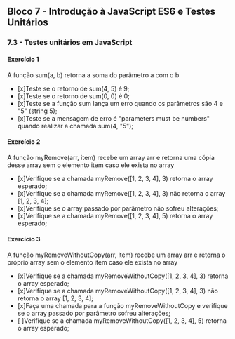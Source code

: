 ## Bloco 7 - Introdução à JavaScript ES6 e Testes Unitários
### 7.3 - Testes unitários em JavaScript


#### Exercício 1
A função sum(a, b) retorna a soma do parâmetro a com o b

- [x]Teste se o retorno de sum(4, 5) é 9;
- [x]Teste se o retorno de sum(0, 0) é 0;
- [x]Teste se a função sum lança um erro quando os parâmetros são 4 e "5" (string 5);
- [x]Teste se a mensagem de erro é "parameters must be numbers" quando realizar a chamada sum(4, "5");

#### Exercício 2
A função myRemove(arr, item) recebe um array arr e retorna uma cópia desse array sem o elemento item caso ele exista no array

- [x]Verifique se a chamada myRemove([1, 2, 3, 4], 3) retorna o array esperado;
- [x]Verifique se a chamada myRemove([1, 2, 3, 4], 3) não retorna o array [1, 2, 3, 4];
- [x]Verifique se o array passado por parâmetro não sofreu alterações;
- [x]Verifique se a chamada myRemove([1, 2, 3, 4], 5) retorna o array esperado;

#### Exercício 3
A função myRemoveWithoutCopy(arr, item) recebe um array arr e retorna o próprio array sem o elemento item caso ele exista no array
- [x]Verifique se a chamada myRemoveWithoutCopy([1, 2, 3, 4], 3) retorna o array esperado;
- [x]Verifique se a chamada myRemoveWithoutCopy([1, 2, 3, 4], 3) não retorna o array [1, 2, 3, 4];
- [x]Faça uma chamada para a função myRemoveWithoutCopy e verifique se o array passado por parâmetro sofreu alterações;
- [ ]Verifique se a chamada myRemoveWithoutCopy([1, 2, 3, 4], 5) retorna o array esperado;
